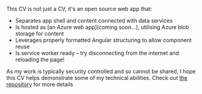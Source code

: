 This CV is not just a CV, it's an open source web app that:
- Separates app shell and content connected with data services
- Is hosted as [an Azure web app](coming soon...), utilising Azure blob storage for content
- Leverages properly formatted Angular structuring to allow component reuse
- Is service worker ready – try disconnecting from the internet and reloading the page!

As my work is typically security controlled and so cannot be shared, I hope this CV helps demonstrate some of my technical abilities. Check out [the repository](https://github.com/TomHigson/CV) for more details